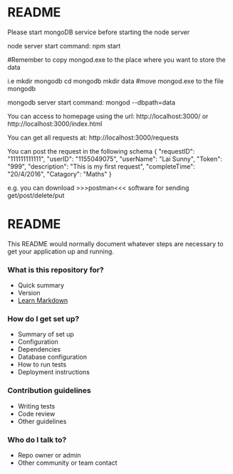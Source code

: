 # README #

Please start mongoDB service before starting the node server

node server start command: npm start

#Remember to copy mongod.exe to the place where you want to store the data

i.e
mkdir mongodb 
cd mongodb
mkdir data
#move mongod.exe to the file mongodb

mongodb server start command: mongod --dbpath=data


You can access to homepage using the url:
http://localhost:3000/ or http://localhost:3000/index.html

You can get all requests at:
http://localhost:3000/requests

You can post the request in the following schema
{
    "requestID": "111111111111",
    "userID": "1155049075",
    "userName": "Lai Sunny",
    "Token": "999",
    "description": "This is my first request",
    "completeTime": "20/4/2016",
    "Catagory": "Maths"
}


e.g. you can download >>>postman<<< software for sending get/post/delete/put 





# README #

This README would normally document whatever steps are necessary to get your application up and running.

### What is this repository for? ###

* Quick summary
* Version
* [Learn Markdown](https://bitbucket.org/tutorials/markdowndemo)

### How do I get set up? ###

* Summary of set up
* Configuration
* Dependencies
* Database configuration
* How to run tests
* Deployment instructions

### Contribution guidelines ###

* Writing tests
* Code review
* Other guidelines

### Who do I talk to? ###

* Repo owner or admin
* Other community or team contact